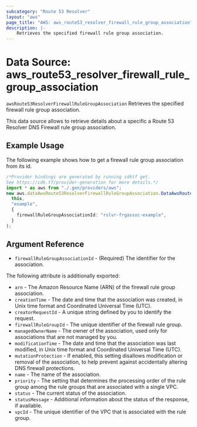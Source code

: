 ```yaml
---
subcategory: "Route 53 Resolver"
layout: "aws"
page_title: "AWS: aws_route53_resolver_firewall_rule_group_association"
description: |-
    Retrieves the specified firewall rule group association.
---
```


# Data Source: aws\_route53\_resolver\_firewall\_rule\_group\_association

`awsRoute53ResolverFirewallRuleGroupAssociation` Retrieves the specified firewall rule group association.

This data source allows to retrieve details about a specific a Route 53 Resolver DNS Firewall rule group association.

## Example Usage

The following example shows how to get a firewall rule group association from its id.

```typescript
/*Provider bindings are generated by running cdktf get.
See https://cdk.tf/provider-generation for more details.*/
import * as aws from "./.gen/providers/aws";
new aws.dataAwsRoute53ResolverFirewallRuleGroupAssociation.DataAwsRoute53ResolverFirewallRuleGroupAssociation(
  this,
  "example",
  {
    firewallRuleGroupAssociationId: "rslvr-frgassoc-example",
  }
);

```

## Argument Reference

* `firewallRuleGroupAssociationId` - (Required) The identifier for the association.

The following attribute is additionally exported:

* `arn` - The Amazon Resource Name (ARN) of the firewall rule group association.
* `creationTime` - The date and time that the association was created, in Unix time format and Coordinated Universal Time (UTC).
* `creatorRequestId` - A unique string defined by you to identify the request.
* `firewallRuleGroupId` - The unique identifier of the firewall rule group.
* `managedOwnerName` - The owner of the association, used only for associations that are not managed by you.
* `modificationTime` - The date and time that the association was last modified, in Unix time format and Coordinated Universal Time (UTC).
* `mutationProtection` - If enabled, this setting disallows modification or removal of the association, to help prevent against accidentally altering DNS firewall protections.
* `name` - The name of the association.
* `priority` - The setting that determines the processing order of the rule group among the rule groups that are associated with a single VPC.
* `status` - The current status of the association.
* `statusMessage` - Additional information about the status of the response, if available.
* `vpcId` - The unique identifier of the VPC that is associated with the rule group.
